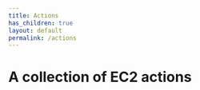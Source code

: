```yaml
---
title: Actions
has_children: true
layout: default
permalink: /actions
---
```


# A collection of EC2 actions
